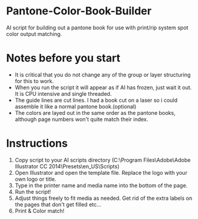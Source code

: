 Pantone-Color-Book-Builder
==========================

AI script for building out a pantone book for use with print/rip system spot color output matching.

Notes before you start
==========================
- It is critical that you do not change any of the group or layer structuring for this to work.
- When you run the script it will appear as if AI has frozen, just wait it out. It is CPU intensive and single threaded.
- The guide lines are cut lines. I had a book cut on a laser so i could assemble it like a normal pantone book.(optional)
- The colors are layed out in the same order as the pantone books, although page numbers won't quite match their index.

Instructions 
==========================
1. Copy script to your AI scripts directory (C:\Program Files\Adobe\Adobe Illustrator CC 2014\Presets\en_US\Scripts)
2. Open Illustrator and open the template file. Replace the logo with your own logo or title.
3. Type in the printer name and media name into the bottom of the page.
4. Run the script!
5. Adjust things freely to fit media as needed. Get rid of the extra labels on the pages that don't get filled etc...
6. Print & Color match!
